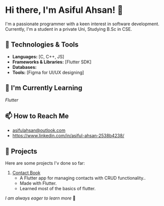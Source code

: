 # Hi there, I'm Asiful Ahsan! 👋

I'm a passionate programmer with a keen interest in software development. Currently, I'm a student in a private Uni, Studying B.Sc in CSE.

## 🔧 Technologies & Tools

- **Languages:** [C, C++, JS]
- **Frameworks & Libraries:** [Flutter SDK]
- **Databases:** 
- **Tools:** [Figma for UI/UX designing]

## 🌱 I'm Currently Learning

*Flutter*

## 📫 How to Reach Me

- asifulahsan@outlook.com
- https://www.linkedin.com/in/asiful-ahsan-2538b4238/



## 🚀 Projects

Here are some projects I'v done so far:

1. [Contact Book](https://github.com/AsifulAhsan/FlutterContactApp)
   - A Flutter app for managing contacts with CRUD functionality..
   - Made with Flutter.
   - Learned most of the basics of flutter.

_I am always eager to learn more_ 🙂

<!---
AsifulAhsan/AsifulAhsan is a ✨ special ✨ repository because its `README.md` (this file) appears on your GitHub profile.
You can click the Preview link to take a look at your changes.
--->
